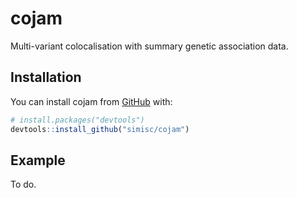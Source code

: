 
<!-- README.md is generated from README.Rmd. Please edit that file -->
cojam
=====

Multi-variant colocalisation with summary genetic association data.

Installation
------------

You can install cojam from [GitHub](https://github.com/) with:

``` r
# install.packages("devtools")
devtools::install_github("simisc/cojam")
```

Example
-------

To do.
